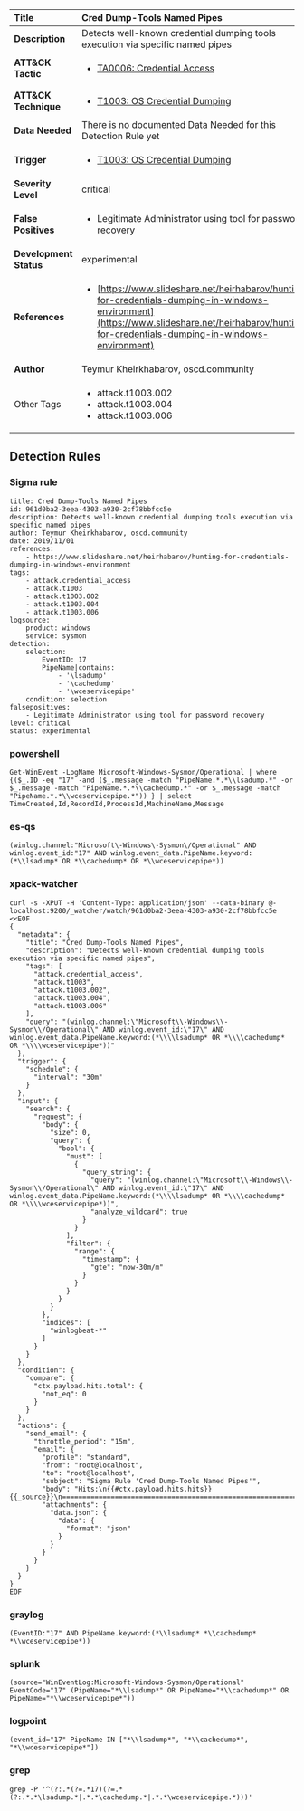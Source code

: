| Title                    | Cred Dump-Tools Named Pipes       |
|:-------------------------|:------------------|
| **Description**          | Detects well-known credential dumping tools execution via specific named pipes |
| **ATT&amp;CK Tactic**    |  <ul><li>[TA0006: Credential Access](https://attack.mitre.org/tactics/TA0006)</li></ul>  |
| **ATT&amp;CK Technique** | <ul><li>[T1003: OS Credential Dumping](https://attack.mitre.org/techniques/T1003)</li></ul>  |
| **Data Needed**          |  There is no documented Data Needed for this Detection Rule yet  |
| **Trigger**              | <ul><li>[T1003: OS Credential Dumping](../Triggers/T1003.md)</li></ul>  |
| **Severity Level**       | critical |
| **False Positives**      | <ul><li>Legitimate Administrator using tool for password recovery</li></ul>  |
| **Development Status**   | experimental |
| **References**           | <ul><li>[https://www.slideshare.net/heirhabarov/hunting-for-credentials-dumping-in-windows-environment](https://www.slideshare.net/heirhabarov/hunting-for-credentials-dumping-in-windows-environment)</li></ul>  |
| **Author**               | Teymur Kheirkhabarov, oscd.community |
| Other Tags           | <ul><li>attack.t1003.002</li><li>attack.t1003.004</li><li>attack.t1003.006</li></ul> | 

## Detection Rules

### Sigma rule

```
title: Cred Dump-Tools Named Pipes
id: 961d0ba2-3eea-4303-a930-2cf78bbfcc5e
description: Detects well-known credential dumping tools execution via specific named pipes
author: Teymur Kheirkhabarov, oscd.community
date: 2019/11/01
references:
    - https://www.slideshare.net/heirhabarov/hunting-for-credentials-dumping-in-windows-environment
tags:
    - attack.credential_access
    - attack.t1003
    - attack.t1003.002
    - attack.t1003.004
    - attack.t1003.006
logsource:
    product: windows
    service: sysmon
detection:
    selection:
        EventID: 17
        PipeName|contains:
            - '\lsadump'
            - '\cachedump'
            - '\wceservicepipe'
    condition: selection
falsepositives:
    - Legitimate Administrator using tool for password recovery
level: critical
status: experimental

```





### powershell
    
```
Get-WinEvent -LogName Microsoft-Windows-Sysmon/Operational | where {($_.ID -eq "17" -and ($_.message -match "PipeName.*.*\\lsadump.*" -or $_.message -match "PipeName.*.*\\cachedump.*" -or $_.message -match "PipeName.*.*\\wceservicepipe.*")) } | select TimeCreated,Id,RecordId,ProcessId,MachineName,Message
```


### es-qs
    
```
(winlog.channel:"Microsoft\-Windows\-Sysmon\/Operational" AND winlog.event_id:"17" AND winlog.event_data.PipeName.keyword:(*\\lsadump* OR *\\cachedump* OR *\\wceservicepipe*))
```


### xpack-watcher
    
```
curl -s -XPUT -H 'Content-Type: application/json' --data-binary @- localhost:9200/_watcher/watch/961d0ba2-3eea-4303-a930-2cf78bbfcc5e <<EOF
{
  "metadata": {
    "title": "Cred Dump-Tools Named Pipes",
    "description": "Detects well-known credential dumping tools execution via specific named pipes",
    "tags": [
      "attack.credential_access",
      "attack.t1003",
      "attack.t1003.002",
      "attack.t1003.004",
      "attack.t1003.006"
    ],
    "query": "(winlog.channel:\"Microsoft\\-Windows\\-Sysmon\\/Operational\" AND winlog.event_id:\"17\" AND winlog.event_data.PipeName.keyword:(*\\\\lsadump* OR *\\\\cachedump* OR *\\\\wceservicepipe*))"
  },
  "trigger": {
    "schedule": {
      "interval": "30m"
    }
  },
  "input": {
    "search": {
      "request": {
        "body": {
          "size": 0,
          "query": {
            "bool": {
              "must": [
                {
                  "query_string": {
                    "query": "(winlog.channel:\"Microsoft\\-Windows\\-Sysmon\\/Operational\" AND winlog.event_id:\"17\" AND winlog.event_data.PipeName.keyword:(*\\\\lsadump* OR *\\\\cachedump* OR *\\\\wceservicepipe*))",
                    "analyze_wildcard": true
                  }
                }
              ],
              "filter": {
                "range": {
                  "timestamp": {
                    "gte": "now-30m/m"
                  }
                }
              }
            }
          }
        },
        "indices": [
          "winlogbeat-*"
        ]
      }
    }
  },
  "condition": {
    "compare": {
      "ctx.payload.hits.total": {
        "not_eq": 0
      }
    }
  },
  "actions": {
    "send_email": {
      "throttle_period": "15m",
      "email": {
        "profile": "standard",
        "from": "root@localhost",
        "to": "root@localhost",
        "subject": "Sigma Rule 'Cred Dump-Tools Named Pipes'",
        "body": "Hits:\n{{#ctx.payload.hits.hits}}{{_source}}\n================================================================================\n{{/ctx.payload.hits.hits}}",
        "attachments": {
          "data.json": {
            "data": {
              "format": "json"
            }
          }
        }
      }
    }
  }
}
EOF

```


### graylog
    
```
(EventID:"17" AND PipeName.keyword:(*\\lsadump* *\\cachedump* *\\wceservicepipe*))
```


### splunk
    
```
(source="WinEventLog:Microsoft-Windows-Sysmon/Operational" EventCode="17" (PipeName="*\\lsadump*" OR PipeName="*\\cachedump*" OR PipeName="*\\wceservicepipe*"))
```


### logpoint
    
```
(event_id="17" PipeName IN ["*\\lsadump*", "*\\cachedump*", "*\\wceservicepipe*"])
```


### grep
    
```
grep -P '^(?:.*(?=.*17)(?=.*(?:.*.*\lsadump.*|.*.*\cachedump.*|.*.*\wceservicepipe.*)))'
```




